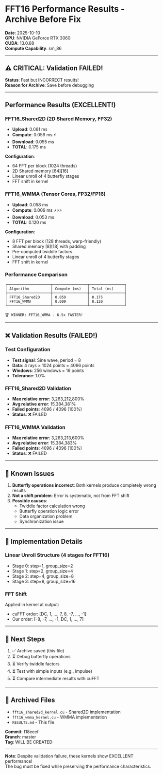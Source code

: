# FFT16 Performance Results - Archive Before Fix

**Date**: 2025-10-10  
**GPU**: NVIDIA GeForce RTX 3060  
**CUDA**: 13.0.88  
**Compute Capability**: sm_86

---

## ⚠️ CRITICAL: Validation FAILED! 

**Status**: Fast but INCORRECT results!  
**Reason for Archive**: Save before debugging

---

## Performance Results (EXCELLENT!)

### FFT16_Shared2D (2D Shared Memory, FP32)
- **Upload**: 0.061 ms
- **Compute**: 0.059 ms ⚡
- **Download**: 0.055 ms
- **TOTAL**: 0.175 ms

**Configuration**:
- 64 FFT per block (1024 threads)
- 2D Shared memory [64][16]
- Linear unroll of 4 butterfly stages
- FFT shift in kernel

### FFT16_WMMA (Tensor Cores, FP32/FP16)
- **Upload**: 0.058 ms
- **Compute**: 0.009 ms ⚡⚡⚡
- **Download**: 0.053 ms
- **TOTAL**: 0.120 ms

**Configuration**:
- 8 FFT per block (128 threads, warp-friendly)
- Shared memory [8][18] with padding
- Pre-computed twiddle factors
- Linear unroll of 4 butterfly stages
- FFT shift in kernel

### Performance Comparison

```
┌────────────────────┬────────────────┬────────────────┐
│ Algorithm          │ Compute (ms)   │ Total (ms)     │
├────────────────────┼────────────────┼────────────────┤
│ FFT16_Shared2D     │ 0.059          │ 0.175          │
│ FFT16_WMMA         │ 0.009          │ 0.120          │
└────────────────────┴────────────────┴────────────────┘

🏆 WINNER: FFT16_WMMA - 6.5x FASTER!
```

---

## ❌ Validation Results (FAILED!)

### Test Configuration
- **Test signal**: Sine wave, period = 8
- **Data**: 4 rays × 1024 points = 4096 points
- **Windows**: 256 windows × 16 points
- **Tolerance**: 1.0%

### FFT16_Shared2D Validation
- **Max relative error**: 3,263,212,800%
- **Avg relative error**: 15,384,381%
- **Failed points**: 4096 / 4096 (100%)
- **Status**: ❌ FAILED

### FFT16_WMMA Validation
- **Max relative error**: 3,263,213,600%
- **Avg relative error**: 15,384,383%
- **Failed points**: 4096 / 4096 (100%)
- **Status**: ❌ FAILED

---

## 🐛 Known Issues

1. **Butterfly operations incorrect**: Both kernels produce completely wrong results
2. **Not a shift problem**: Error is systematic, not from FFT shift
3. **Possible causes**:
   - Twiddle factor calculation wrong
   - Butterfly operation logic error
   - Data organization problem
   - Synchronization issue

---

## 📝 Implementation Details

### Linear Unroll Structure (4 stages for FFT16)
- Stage 0: step=1, group_size=2
- Stage 1: step=2, group_size=4
- Stage 2: step=4, group_size=8
- Stage 3: step=8, group_size=16

### FFT Shift
Applied in kernel at output:
- cuFFT order: [DC, 1, ..., 7, 8, -7, ..., -1]
- Our order: [-8, -7, ..., -1, DC, 1, ..., 7]

---

## 🎯 Next Steps

1. ✅ Archive saved (this file)
2. ⏳ Debug butterfly operations
3. ⏳ Verify twiddle factors
4. ⏳ Test with simple inputs (e.g., impulse)
5. ⏳ Compare intermediate results with cuFFT

---

## 📂 Archived Files

- `fft16_shared2d_kernel.cu` - Shared2D implementation
- `fft16_wmma_kernel.cu` - WMMA implementation
- `RESULTS.md` - This file

**Commit**: f18eeef  
**Branch**: master  
**Tag**: WILL BE CREATED

---

**Note**: Despite validation failure, these kernels show EXCELLENT performance!  
The bug must be fixed while preserving the performance characteristics.

